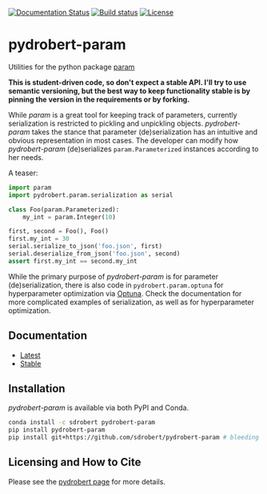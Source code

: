 [![Documentation Status](https://readthedocs.org/projects/pydrobert-param/badge/?version=latest)](https://pydrobert-param.readthedocs.io/en/latest/?badge=latest)
[![Build status](https://ci.appveyor.com/api/projects/status/67r8qy78u6bkf2qn/branch/master?svg=true)](https://ci.appveyor.com/project/sdrobert/pydrobert-param/branch/master)
[![License](https://img.shields.io/badge/License-Apache%202.0-blue.svg)](https://opensource.org/licenses/Apache-2.0)

# pydrobert-param

Utilities for the python package [param](http://param.pyviz.org/)

**This is student-driven code, so don't expect a stable API. I'll try to use
semantic versioning, but the best way to keep functionality stable is by
pinning the version in the requirements or by forking.**

While _param_ is a great tool for keeping track of parameters, currently
serialization is restricted to pickling and unpickling objects.
_pydrobert-param_ takes the stance that parameter (de)serialization has an
intuitive and obvious representation in most cases. The developer can modify
how _pydrobert-param_ (de)serializes `param.Parameterized` instances according
to her needs.

A teaser:
``` python
import param
import pydrobert.param.serialization as serial

class Foo(param.Parameterized):
    my_int = param.Integer(10)

first, second = Foo(), Foo()
first.my_int = 30
serial.serialize_to_json('foo.json', first)
serial.deserialize_from_json('foo.json', second)
assert first.my_int == second.my_int
```

While the primary purpose of _pydrobert-param_ is for parameter
(de)serialization, there is also code in `pydrobert.param.optuna` for
hyperparameter optimization via [Optuna](https://optuna.org/). Check the
documentation for more complicated examples of serialization, as well as for
hyperparameter optimization.

## Documentation

- [Latest](https://pydrobert-param.readthedocs.io/en/latest/)
- [Stable](https://pydrobert-param.readthedocs.io/en/stable/)

## Installation

_pydrobert-param_ is available via both PyPI and Conda.

``` sh
conda install -c sdrobert pydrobert-param
pip install pydrobert-param
pip install git+https://github.com/sdrobert/pydrobert-param # bleeding edge
```

## Licensing and How to Cite

Please see the [pydrobert page](https://github.com/sdrobert/pydrobert) for more
details.

